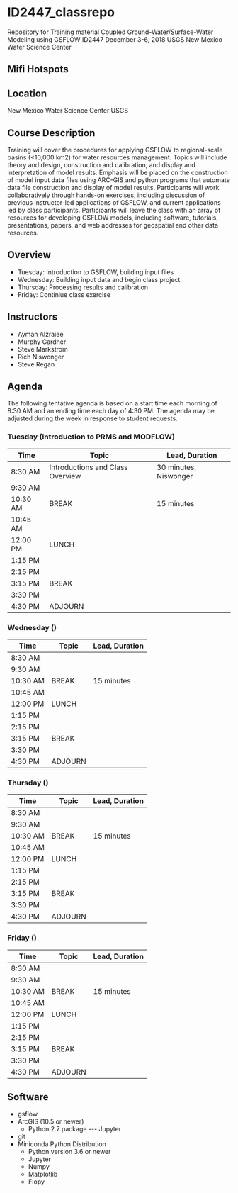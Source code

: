 # ID2447_classrepo
Repository for Training material
Coupled Ground-Water/Surface-Water Modeling using GSFLOW
ID2447
December 3-6, 2018
USGS New Mexico Water Science Center


## Mifi Hotspots


## Location
New Mexico Water Science Center USGS

## Course Description
Training will cover the procedures for applying GSFLOW to regional-scale basins (<10,000 km2) for water resources management. Topics will include theory and design, construction and calibration, and display and interpretation of model results. Emphasis will be placed on the construction of model input data files using ARC-GIS and python programs that automate data file construction and display of model results. Participants will work collaboratively through hands-on exercises, including discussion of previous instructor-led applications of GSFLOW, and current applications led by class participants. Participants will leave the class with an array of resources for developing GSFLOW models, including software, tutorials, presentations, papers, and web addresses for geospatial and other data resources. 

## Overview
* Tuesday: Introduction to GSFLOW, building input files
* Wednesday: Building input data and begin class project
* Thursday: Processing results and calibration
* Friday: Continiue class exercise

## Instructors
* Ayman Alzraiee
* Murphy Gardner
* Steve Markstrom
* Rich Niswonger
* Steve Regan

## Agenda

The following tentative agenda is based on a start time each morning of 8:30 AM and an ending time each day of 4:30 PM.  The agenda may be adjusted during the week in response to student requests.

### Tuesday (Introduction to PRMS and MODFLOW)

|Time      |Topic                            |Lead, Duration              |
|----------|---------------------------------|----------------------------|
|8:30 AM   |Introductions and Class Overview |30 minutes, Niswonger       |
|9:30 AM   |                                 |                            |
|10:30 AM  |BREAK                            |15 minutes                  |
|10:45 AM  |                                 |                            |
|12:00 PM  |LUNCH                            |                            |
|1:15 PM   |                                 |                            |
|2:15 PM   |                                 |                            |
|3:15 PM   |BREAK				                     |                            |
|3:30 PM   |                                 |                            |
|4:30 PM   |ADJOURN                          |                            |


### Wednesday ()

|Time      |Topic                            |Lead, Duration              |
|----------|---------------------------------|----------------------------|
|8:30 AM   |                                 |                            |
|9:30 AM   |                                 |                            |
|10:30 AM  |BREAK                            |15 minutes                  |
|10:45 AM  |                                 |                            |
|12:00 PM  |LUNCH                            |                            |
|1:15 PM   |                                 |                            |
|2:15 PM   |                                 |                            |
|3:15 PM   |BREAK				                     |                            |
|3:30 PM   |                                 |                            |
|4:30 PM   |ADJOURN                          |                            |

### Thursday ()

|Time      |Topic                            |Lead, Duration              |
|----------|---------------------------------|----------------------------|
|8:30 AM   |                                 |                            |
|9:30 AM   |                                 |                            |
|10:30 AM  |BREAK                            |15 minutes                  |
|10:45 AM  |                                 |                            |
|12:00 PM  |LUNCH                            |                            |
|1:15 PM   |                                 |                            |
|2:15 PM   |                                 |                            |
|3:15 PM   |BREAK				                     |                            |
|3:30 PM   |                                 |                            |
|4:30 PM   |ADJOURN                          |                            |

### Friday ()

|Time      |Topic                            |Lead, Duration              |
|----------|---------------------------------|----------------------------|
|8:30 AM   |                                 |                            |
|9:30 AM   |                                 |                            |
|10:30 AM  |BREAK                            |15 minutes                  |
|10:45 AM  |                                 |                            |
|12:00 PM  |LUNCH                            |                            |
|1:15 PM   |                                 |                            |
|2:15 PM   |                                 |                            |
|3:15 PM   |BREAK				                     |                            |
|3:30 PM   |                                 |                            |
|4:30 PM   |ADJOURN                          |                            |


## Software

* gsflow
* ArcGIS (10.5 or newer)
    * Python 2.7 package --- Jupyter
* git
* Miniconda Python Distribution
    * Python version 3.6 or newer
    * Jupyter
    * Numpy
    * Matplotlib
    * Flopy

